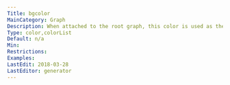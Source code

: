 ```yaml
---
Title: bgcolor
MainCategory: Graph
Description: When attached to the root graph, this color is used as the background for entire canvas.
Type: color,colorList
Default: n/a
Min: 
Restrictions: 
Examples: 
LastEdit: 2018-03-28
LastEditor: generator
---
```



